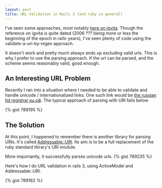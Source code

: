 ```yaml
---
layout: post
title: URL Validation in Rails 3 (and ruby in general)
---
```


I've seen some approaches, most notably [here on igvita](http://www.igvita.com/2006/09/07/validating-url-in-ruby-on-rails/). Though the reference on igvita is quite dated (2006 ??? being more or less the beginning of the epoch in rails-years), I've seen plenty of code using the validate-a-uri-by-regex approach.

It doesn't work and pretty much always ends up excluding valid urls. This is why I prefer to use the parsing approach. If the url can be parsed, and the scheme seems reasonably valid, good enough.

## An Interesting URL Problem

Recently I ran into a situation where I needed to be able to validate and handle unicode / internationalized links. One such link would be [the russian tld registrar кц.рф](http://%D0%BA%D1%86.%D1%80%D1%84). The typical approach of parsing with URI fails below

{% gist 789195 %}

## The Solution

At this point, I happened to remember there is another library for parsing URIs. It's called [Addressable::URI](https://github.com/sporkmonger/addressable). Its aim is to be a full replacement of the ruby standard library's URI module.

More importantly, it successfully parses unicode urls.
{% gist 789235 %}

Here's how I do URL validation in rails 3, using ActiveModel and Addressable::URI.

{% gist 789162 %}
